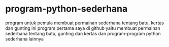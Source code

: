 # program-python-sederhana
program untuk pemula membuat permainan sederhana tentang batu, kertas dan gunting
ini program pertama saya di github yaitu membuat permainan sederhana tentang batu, gunting dan kertas
dan program-program python sederhana lainnya

